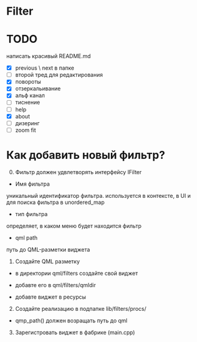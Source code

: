 # Filter

# TODO
написать красивый README.md
- [x] previous \ next в папке
- [ ] второй тред для редактирования
- [x] повороты
- [x] отзеркальивание
- [x] альф канал 
- [ ] тиснение
- [ ] help
- [x] about
- [ ] дизеринг
- [ ] zoom fit

# Как добавить новый фильтр?

0. Фильтр должен удвлетворять интерфейсу IFilter
- Имя фильтра

уникальный идентификатор фильтра. используется в контексте, в UI и для поиска фильтра в unordered_map

- тип фильтра

определяет, в каком меню будет находится фильтр

- qml path

путь до QML-разметки виджета

1. Создайте QML разметку 

- в директории qml/filters создайте свой виджет

- добавте его в qml/filters/qmldir

- добавте виджет в ресурсы

2. Создайте реализацию в подпапке lib/filters/procs/

- qmp_path() должен возращать путь до qml

3. Зарегистровать виджет в фабрике (main.cpp)

